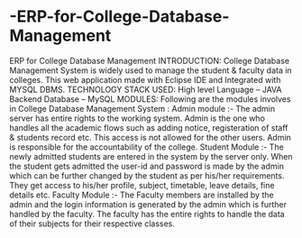 # -ERP-for-College-Database-Management
ERP for College Database Management INTRODUCTION: College Database Management System is widely used to manage the student & faculty data in colleges. This web application made with Eclipse IDE and Integrated with MYSQL DBMS. TECHNOLOGY STACK USED: High level Language – JAVA Backend Database – MySQL MODULES: Following are the modules involves in College Database Management System :
Admin module :-
           The admin server has entire rights to the working system. Admin is the one who handles all the academic flows such as adding notice, registeration of  staff & students record etc. This access is not allowed for the other users. Admin is responsible for the accountability of the college. 
Student Module :-
           The newly admitted students are entered in the system by the server only. When the student gets admitted the user-id and password is made by the admin which can be further changed by the student as per his/her requirements. They get access to his/her profile, subject, timetable, leave details, fine details etc.
Faculty Module :-
            The Faculty members are installed by the admin and the login information is generated by the admin which is further handled by the faculty. The faculty has the entire rights to handle the data of their subjects for their respective classes.
